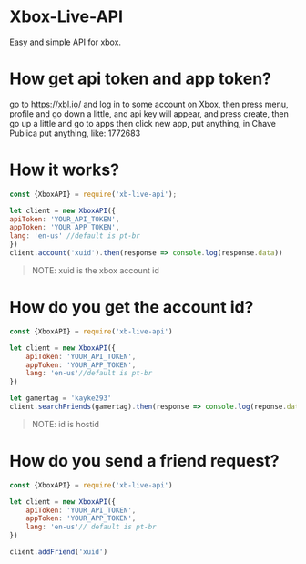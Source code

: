 # Xbox-Live-API
Easy and simple API for xbox.


# How get api token and app token?

go to https://xbl.io/ and log in to some account on Xbox, then press menu, profile and go down a little, and api key will appear, and press create, then go up a little and go to apps then click new app, put anything, in Chave Publica put anything, like: 1772683 

# How it works? 

```js
const {XboxAPI} = require('xb-live-api');

let client = new XboxAPI({
apiToken: 'YOUR_API_TOKEN',
appToken: 'YOUR_APP_TOKEN',
lang: 'en-us' //default is pt-br
})
client.account('xuid').then(response => console.log(response.data))
```
> NOTE: xuid is the xbox account id

# How do you get the account id?

```js
const {XboxAPI} = require('xb-live-api')

let client = new XboxAPI({
	apiToken: 'YOUR_API_TOKEN',
	appToken: 'YOUR_APP_TOKEN',
	lang: 'en-us'//default is pt-br
})

let gamertag = 'kayke293'
client.searchFriends(gamertag).then(response => console.log(reponse.data))
```
> NOTE: id is hostid 

# How do you send a friend request? 

```js
const {XboxAPI} = require('xb-live-api')

let client = new XboxAPI({
	apiToken: 'YOUR_API_TOKEN',
	appToken: 'YOUR_APP_TOKEN',
	lang: 'en-us'// default is pt-br
})

client.addFriend('xuid')
```
